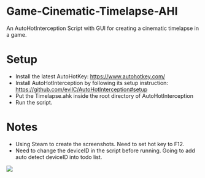 # Game-Cinematic-Timelapse-AHI
An AutoHotInterception Script with GUI for creating a cinematic timelapse in a game.

# Setup
- Install the latest AutoHotKey: https://www.autohotkey.com/
- Install AutoHotInterception by following its setup instruction: https://github.com/evilC/AutoHotInterception#setup
- Put the Timelapse.ahk inside the root directory of AutoHotInterception
- Run the script.

# Notes
- Using Steam to create the screenshots. Need to set hot key to F12.
- Need to change the deviceID in the script before running. Going to add auto detect deviceID into todo list.

![](https://i.imgur.com/hhMFiH9.png)
